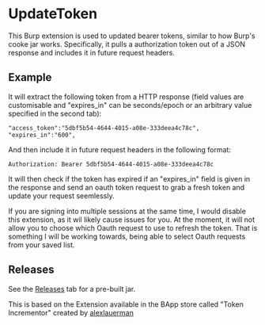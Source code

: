 # UpdateToken
This Burp extension is used to updated bearer tokens, similar to how Burp's cooke jar works. Specifically, it pulls a authorization token out of a JSON response and includes it in future request headers.

## Example
It will extract the following token from a HTTP response (field values are customisable and "expires_in" can be seconds/epoch or an arbitrary value specified in the second tab):
```
"access_token":"5dbf5b54-4644-4015-a08e-333deea4c78c",
"expires_in":"600",
```

And then include it in future request headers in the following format:
```
Authorization: Bearer 5dbf5b54-4644-4015-a08e-333deea4c78c
```

It will then check if the token has expired if an "expires_in" field is given in the response and send an oauth token request to grab a fresh token and update your request seemlessly.

If you are signing into multiple sessions at the same time, I would disable this extension, as it wil likely cause issues for you. At the moment, it will not allow you to choose which Oauth request to use to refresh the token. That is something I will be working towards, being able to select Oauth requests from your saved list.

## Releases
See the [Releases](https://github.com/teekay30/UpdateToken/releases) tab for a pre-built jar.

This is based on the Extension available in the BApp store called "Token Incrementor" created by [alexlauerman](https://github.com/alexlauerman/UpdateToken)

